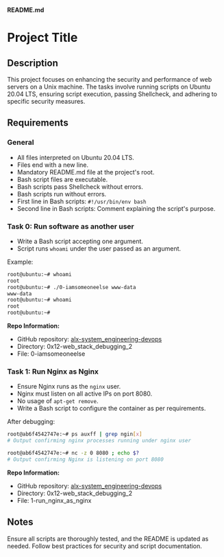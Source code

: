**README.md**

# Project Title

## Description

This project focuses on enhancing the security and performance of web servers on a Unix machine. The tasks involve running scripts on Ubuntu 20.04 LTS, ensuring script execution, passing Shellcheck, and adhering to specific security measures.

## Requirements

### General

- All files interpreted on Ubuntu 20.04 LTS.
- Files end with a new line.
- Mandatory README.md file at the project's root.
- Bash script files are executable.
- Bash scripts pass Shellcheck without errors.
- Bash scripts run without errors.
- First line in Bash scripts: `#!/usr/bin/env bash`
- Second line in Bash scripts: Comment explaining the script's purpose.

### Task 0: Run software as another user

- Write a Bash script accepting one argument.
- Script runs `whoami` under the user passed as an argument.

Example:
```bash
root@ubuntu:~# whoami
root
root@ubuntu:~# ./0-iamsomeoneelse www-data
www-data
root@ubuntu:~# whoami
root
root@ubuntu:~#
```

**Repo Information:**
- GitHub repository: [alx-system_engineering-devops](repository_link)
- Directory: 0x12-web_stack_debugging_2
- File: 0-iamsomeoneelse

### Task 1: Run Nginx as Nginx

- Ensure Nginx runs as the `nginx` user.
- Nginx must listen on all active IPs on port 8080.
- No usage of `apt-get remove`.
- Write a Bash script to configure the container as per requirements.

After debugging:
```bash
root@ab6f4542747e:~# ps auxff | grep ngin[x]
# Output confirming nginx processes running under nginx user

root@ab6f4542747e:~# nc -z 0 8080 ; echo $?
# Output confirming Nginx is listening on port 8080
```

**Repo Information:**
- GitHub repository: [alx-system_engineering-devops](repository_link)
- Directory: 0x12-web_stack_debugging_2
- File: 1-run_nginx_as_nginx

## Notes

Ensure all scripts are thoroughly tested, and the README is updated as needed. Follow best practices for security and script documentation.
